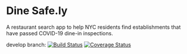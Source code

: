 # Dine Safe.ly

A restaurant search app to help NYC residents find establishments that have passed COVID-19 dine-in inspections.


develop branch:
[![Build Status](https://travis-ci.com/gcivil-nyu-org/dine-safe-ly.svg?branch=develop)](https://travis-ci.com/gcivil-nyu-org/dine-safe-ly)
[![Coverage Status](https://coveralls.io/repos/github/gcivil-nyu-org/dine-safe-ly/badge.svg?branch=develop)](https://coveralls.io/github/gcivil-nyu-org/dine-safe-ly?branch=develop)
